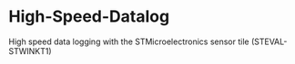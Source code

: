 # High-Speed-Datalog
High speed data logging with the STMicroelectronics sensor tile (STEVAL-STWINKT1)
